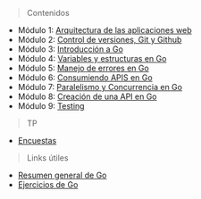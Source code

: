 > Contenidos

* Módulo 1: [Arquitectura de las aplicaciones web](https://goo.gl/fgw2QZ)
* Módulo 2: [Control de versiones, Git y Github](https://goo.gl/DeXHqZ)
* Módulo 3: [Introducción a Go](https://goo.gl/wG4kjh)
* Módulo 4: [Variables y estructuras en Go](https://goo.gl/QPW13x)
* Módulo 5: [Manejo de errores en Go](https://goo.gl/u15Xm1)
* Módulo 6: [Consumiendo APIS en Go](https://docs.google.com/presentation/d/1qAy1IKX3BJ0C1xMT91-lEuJwyzw-ewnfWi42agk3prs/edit?usp=sharing)
* Módulo 7: [Paralelismo y Concurrencia en Go](https://docs.google.com/presentation/d/19DHg7Hk8_Fzw32UuziTjv2OTCKFyBqPWCJBNYVdIXIw/edit?usp=sharing)
* Módulo 8: [Creación de una API en Go](https://docs.google.com/presentation/d/1PEzRftXHvwKKZJUJx51cprImbTIZTo4ZeVkVf5bC4_o/edit?usp=sharing)
* Módulo 9: [Testing](https://docs.google.com/presentation/d/152FAp4Ec_VR8-S2VzGZt5pz57dfkrZqdr3E7RQVaGFg/edit?usp=sharing)

> TP

* [Encuestas](https://docs.google.com/document/d/11TkXjlEECGmGl-ipOOVUenNoCjZRrtUxe3jo_vaaBuI/edit)

> Links útiles

* [Resumen general de Go](https://docs.google.com/presentation/d/16FU0bdBJ8ysdMjRbu0JFpijx38FdrnFG3OrRuYV2gDw/edit?usp=sharing)
* [Ejercicios de Go](https://docs.google.com/document/d/1EAFxe4Ey8QK9hFzJ8LcDpXICLwlEtNp9-lZS0Z7ngrc/edit?usp=sharing)
